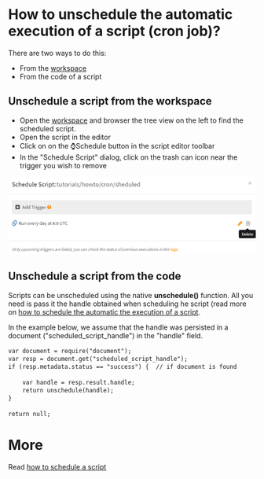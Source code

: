 # How to unschedule the automatic execution of a script (cron job)?

There are two ways to do this:

- From the [workspace](https://www.scriptr.io/workspace)
- From the code of a script

## Unschedule a script from the workspace

- Open the [workspace](https://www.scriptr.io/workspace) and browser the tree view on the left to find the scheduled script. 
- Open the script in the editor
- Click on on the ⌚Schedule button in the script editor toolbar
- In the "Schedule Script" dialog, click on the trash can icon near the trigger you wish to remove

![Remove trigger](./images/delete_trigger.png)

## Unschedule a script from the code

Scripts can be unscheduled using the native **unschedule()** function. All you need is pass it the handle obtained when scheduling he script (read more on [how to schedule the automatic the execution of a script](./create_cron_job.md). 

In the example below, we assume that the handle was persisted in a document ("scheduled_script_handle") in the "handle" field.

```
var document = require("document");
var resp = document.get("scheduled_script_handle");
if (resp.metadata.status == "success") {  // if document is found
    
    var handle = resp.result.handle;
    return unschedule(handle); 
}

return null;
```
# More
Read [how to schedule a script](./create_cron_job.md)
